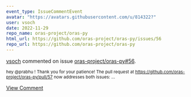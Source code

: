 ```yaml
---
event_type: IssueCommentEvent
avatar: "https://avatars.githubusercontent.com/u/814322?"
user: vsoch
date: 2022-11-29
repo_name: oras-project/oras-py
html_url: https://github.com/oras-project/oras-py/issues/56
repo_url: https://github.com/oras-project/oras-py
---
```


<a href='https://github.com/vsoch' target='_blank'>vsoch</a> commented on issue <a href='https://github.com/oras-project/oras-py/issues/56' target='_blank'>oras-project/oras-py#56</a>.

<small>hey @prabhu ! Thank you for your patience! The pull request at https://github.com/oras-project/oras-py/pull/57 now addresses both issues:...</small>

<a href='https://github.com/oras-project/oras-py/issues/56' target='_blank'>View Comment</a>
